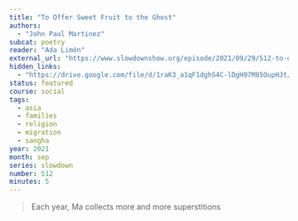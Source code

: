```yaml
---
title: "To Offer Sweet Fruit to the Ghost"
authors:
  - "John Paul Martinez"
subcat: poetry
reader: "Ada Limón"
external_url: "https://www.slowdownshow.org/episode/2021/09/29/512-to-offer-sweet-fruit-to-the-ghost"
hidden_links:
  - "https://drive.google.com/file/d/1raK3_a1qF1dghS4C-lDgH97M85OupHJt/view?usp=drivesdk"
status: featured
course: social
tags:
  - asia
  - families
  - religion
  - migration
  - sangha
year: 2021
month: sep
series: slowdown
number: 512
minutes: 5
---
```


> Each year, Ma collects more and more
superstitions
